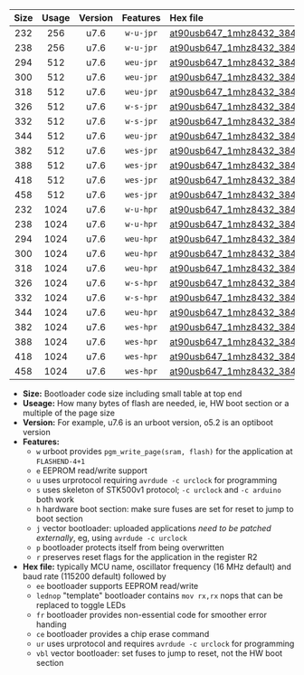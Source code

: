 |Size|Usage|Version|Features|Hex file|
|:-:|:-:|:-:|:-:|:--|
|232|256|u7.6|`w-u-jpr`|[at90usb647_1mhz8432_38400bps_ur_vbl.hex](https://raw.githubusercontent.com/stefanrueger/urboot/main//at90usb647_1mhz8432_38400bps_ur_vbl.hex)|
|238|256|u7.6|`w-u-jpr`|[at90usb647_1mhz8432_38400bps_lednop_ur_vbl.hex](https://raw.githubusercontent.com/stefanrueger/urboot/main//at90usb647_1mhz8432_38400bps_lednop_ur_vbl.hex)|
|294|512|u7.6|`weu-jpr`|[at90usb647_1mhz8432_38400bps_ee_ur_vbl.hex](https://raw.githubusercontent.com/stefanrueger/urboot/main//at90usb647_1mhz8432_38400bps_ee_ur_vbl.hex)|
|300|512|u7.6|`weu-jpr`|[at90usb647_1mhz8432_38400bps_ee_lednop_ur_vbl.hex](https://raw.githubusercontent.com/stefanrueger/urboot/main//at90usb647_1mhz8432_38400bps_ee_lednop_ur_vbl.hex)|
|318|512|u7.6|`weu-jpr`|[at90usb647_1mhz8432_38400bps_ee_lednop_fr_ur_vbl.hex](https://raw.githubusercontent.com/stefanrueger/urboot/main//at90usb647_1mhz8432_38400bps_ee_lednop_fr_ur_vbl.hex)|
|326|512|u7.6|`w-s-jpr`|[at90usb647_1mhz8432_38400bps_vbl.hex](https://raw.githubusercontent.com/stefanrueger/urboot/main//at90usb647_1mhz8432_38400bps_vbl.hex)|
|332|512|u7.6|`w-s-jpr`|[at90usb647_1mhz8432_38400bps_lednop_vbl.hex](https://raw.githubusercontent.com/stefanrueger/urboot/main//at90usb647_1mhz8432_38400bps_lednop_vbl.hex)|
|344|512|u7.6|`weu-jpr`|[at90usb647_1mhz8432_38400bps_ee_lednop_fr_ce_ur_vbl.hex](https://raw.githubusercontent.com/stefanrueger/urboot/main//at90usb647_1mhz8432_38400bps_ee_lednop_fr_ce_ur_vbl.hex)|
|382|512|u7.6|`wes-jpr`|[at90usb647_1mhz8432_38400bps_ee_vbl.hex](https://raw.githubusercontent.com/stefanrueger/urboot/main//at90usb647_1mhz8432_38400bps_ee_vbl.hex)|
|388|512|u7.6|`wes-jpr`|[at90usb647_1mhz8432_38400bps_ee_lednop_vbl.hex](https://raw.githubusercontent.com/stefanrueger/urboot/main//at90usb647_1mhz8432_38400bps_ee_lednop_vbl.hex)|
|418|512|u7.6|`wes-jpr`|[at90usb647_1mhz8432_38400bps_ee_lednop_fr_vbl.hex](https://raw.githubusercontent.com/stefanrueger/urboot/main//at90usb647_1mhz8432_38400bps_ee_lednop_fr_vbl.hex)|
|458|512|u7.6|`wes-jpr`|[at90usb647_1mhz8432_38400bps_ee_lednop_fr_ce_vbl.hex](https://raw.githubusercontent.com/stefanrueger/urboot/main//at90usb647_1mhz8432_38400bps_ee_lednop_fr_ce_vbl.hex)|
|232|1024|u7.6|`w-u-hpr`|[at90usb647_1mhz8432_38400bps_ur.hex](https://raw.githubusercontent.com/stefanrueger/urboot/main//at90usb647_1mhz8432_38400bps_ur.hex)|
|238|1024|u7.6|`w-u-hpr`|[at90usb647_1mhz8432_38400bps_lednop_ur.hex](https://raw.githubusercontent.com/stefanrueger/urboot/main//at90usb647_1mhz8432_38400bps_lednop_ur.hex)|
|294|1024|u7.6|`weu-hpr`|[at90usb647_1mhz8432_38400bps_ee_ur.hex](https://raw.githubusercontent.com/stefanrueger/urboot/main//at90usb647_1mhz8432_38400bps_ee_ur.hex)|
|300|1024|u7.6|`weu-hpr`|[at90usb647_1mhz8432_38400bps_ee_lednop_ur.hex](https://raw.githubusercontent.com/stefanrueger/urboot/main//at90usb647_1mhz8432_38400bps_ee_lednop_ur.hex)|
|318|1024|u7.6|`weu-hpr`|[at90usb647_1mhz8432_38400bps_ee_lednop_fr_ur.hex](https://raw.githubusercontent.com/stefanrueger/urboot/main//at90usb647_1mhz8432_38400bps_ee_lednop_fr_ur.hex)|
|326|1024|u7.6|`w-s-hpr`|[at90usb647_1mhz8432_38400bps.hex](https://raw.githubusercontent.com/stefanrueger/urboot/main//at90usb647_1mhz8432_38400bps.hex)|
|332|1024|u7.6|`w-s-hpr`|[at90usb647_1mhz8432_38400bps_lednop.hex](https://raw.githubusercontent.com/stefanrueger/urboot/main//at90usb647_1mhz8432_38400bps_lednop.hex)|
|344|1024|u7.6|`weu-hpr`|[at90usb647_1mhz8432_38400bps_ee_lednop_fr_ce_ur.hex](https://raw.githubusercontent.com/stefanrueger/urboot/main//at90usb647_1mhz8432_38400bps_ee_lednop_fr_ce_ur.hex)|
|382|1024|u7.6|`wes-hpr`|[at90usb647_1mhz8432_38400bps_ee.hex](https://raw.githubusercontent.com/stefanrueger/urboot/main//at90usb647_1mhz8432_38400bps_ee.hex)|
|388|1024|u7.6|`wes-hpr`|[at90usb647_1mhz8432_38400bps_ee_lednop.hex](https://raw.githubusercontent.com/stefanrueger/urboot/main//at90usb647_1mhz8432_38400bps_ee_lednop.hex)|
|418|1024|u7.6|`wes-hpr`|[at90usb647_1mhz8432_38400bps_ee_lednop_fr.hex](https://raw.githubusercontent.com/stefanrueger/urboot/main//at90usb647_1mhz8432_38400bps_ee_lednop_fr.hex)|
|458|1024|u7.6|`wes-hpr`|[at90usb647_1mhz8432_38400bps_ee_lednop_fr_ce.hex](https://raw.githubusercontent.com/stefanrueger/urboot/main//at90usb647_1mhz8432_38400bps_ee_lednop_fr_ce.hex)|

- **Size:** Bootloader code size including small table at top end
- **Useage:** How many bytes of flash are needed, ie, HW boot section or a multiple of the page size
- **Version:** For example, u7.6 is an urboot version, o5.2 is an optiboot version
- **Features:**
  + `w` urboot provides `pgm_write_page(sram, flash)` for the application at `FLASHEND-4+1`
  + `e` EEPROM read/write support
  + `u` uses urprotocol requiring `avrdude -c urclock` for programming
  + `s` uses skeleton of STK500v1 protocol; `-c urclock` and `-c arduino` both work
  + `h` hardware boot section: make sure fuses are set for reset to jump to boot section
  + `j` vector bootloader: uploaded applications *need to be patched externally*, eg, using `avrdude -c urclock`
  + `p` bootloader protects itself from being overwritten
  + `r` preserves reset flags for the application in the register R2
- **Hex file:** typically MCU name, oscillator frequency (16 MHz default) and baud rate (115200 default) followed by
  + `ee` bootloader supports EEPROM read/write
  + `lednop` "template" bootloader contains `mov rx,rx` nops that can be replaced to toggle LEDs
  + `fr` bootloader provides non-essential code for smoother error handing
  + `ce` bootloader provides a chip erase command
  + `ur` uses urprotocol and requires `avrdude -c urclock` for programming
  + `vbl` vector bootloader: set fuses to jump to reset, not the HW boot section
